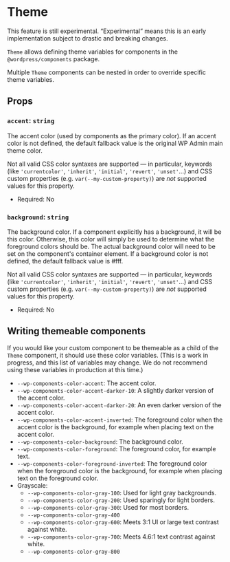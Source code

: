 # Theme

<div class="callout callout-alert">
This feature is still experimental. “Experimental” means this is an early implementation subject to drastic and breaking changes.
</div>

`Theme` allows defining theme variables for components in the `@wordpress/components` package.

Multiple `Theme` components can be nested in order to override specific theme variables.

## Props

### `accent`: `string`

The accent color (used by components as the primary color). If an accent color is not defined, the default fallback value is the original WP Admin main theme color.

Not all valid CSS color syntaxes are supported — in particular, keywords (like `'currentcolor'`, `'inherit'`, `'initial'`, `'revert'`, `'unset'`...) and CSS custom properties (e.g. `var(--my-custom-property)`) are _not_ supported values for this property.

-   Required: No

### `background`: `string`

The background color.  If a component explicitly has a background, it will be this color. Otherwise, this color will simply be used to determine what the foreground colors should be. The actual background color will need to be set on the component's container element. If a background color is not defined, the default fallback value is #fff.

Not all valid CSS color syntaxes are supported — in particular, keywords (like `'currentcolor'`, `'inherit'`, `'initial'`, `'revert'`, `'unset'`...) and CSS custom properties (e.g. `var(--my-custom-property)`) are _not_ supported values for this property.

-   Required: No

## Writing themeable components

If you would like your custom component to be themeable as a child of the `Theme` component, it should use these color variables. (This is a work in progress, and this list of variables may change. We do not recommend using these variables in production at this time.)

-  `--wp-components-color-accent`: The accent color.
-  `--wp-components-color-accent-darker-10`: A slightly darker version of the accent color.
-  `--wp-components-color-accent-darker-20`: An even darker version of the accent color.
-  `--wp-components-color-accent-inverted`: The foreground color when the accent color is the background, for example when placing text on the accent color.
-  `--wp-components-color-background`: The background color.
-  `--wp-components-color-foreground`: The foreground color, for example text.
-  `--wp-components-color-foreground-inverted`: The foreground color when the foreground color is the background, for example when placing text on the foreground color.
-  Grayscale:
   -  `--wp-components-color-gray-100`: Used for light gray backgrounds.
   -  `--wp-components-color-gray-200`: Used sparingly for light borders.
   -	`--wp-components-color-gray-300`: Used for most borders.
   -	`--wp-components-color-gray-400`
   -	`--wp-components-color-gray-600`: Meets 3:1 UI or large text contrast against white.
   -	`--wp-components-color-gray-700`: Meets 4.6:1 text contrast against white.
   -	`--wp-components-color-gray-800`
